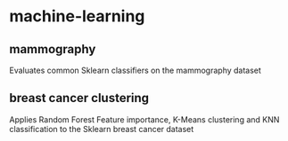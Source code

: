 # machine-learning

## mammography
Evaluates common Sklearn classifiers on the mammography dataset

## breast cancer clustering
Applies Random Forest Feature importance, K-Means clustering and KNN classification to the Sklearn breast cancer dataset
